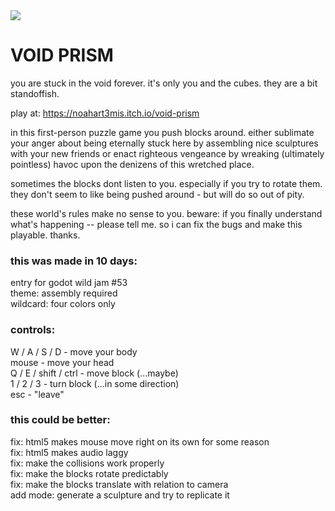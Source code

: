 <img src="https://github.com/noah-art3mis/void-prism/blob/master/github_header.png" style=""/>

# VOID PRISM
you are stuck in the void forever. it's only you and the cubes. they are a bit standoffish.  

play at: https://noahart3mis.itch.io/void-prism

in this first-person puzzle game you push blocks around. either sublimate your anger about being eternally stuck here by assembling nice sculptures with your new friends or enact righteous vengeance by wreaking (ultimately pointless) havoc upon the denizens of this wretched place.  

sometimes the blocks dont listen to you. especially if you try to rotate them. they don't seem to like being pushed around - but will do so out of pity.  

these world's rules make no sense to you. beware: if you finally understand what's happening -- please tell me. so i can fix the bugs and make this playable. thanks.  

### this was made in 10 days:
entry for godot wild jam #53  
theme: assembly required  
wildcard: four colors only  

### controls:
W / A / S / D - move your body  
mouse - move your head  
Q / E / shift / ctrl - move block (...maybe)  
1 / 2 / 3 - turn block (...in some direction)  
esc - "leave"  



### this could be better:
fix: html5 makes mouse move right on its own for some reason  
fix: html5 makes audio laggy  
fix: make the collisions work properly  
fix: make the blocks rotate predictably  
fix: make the blocks translate with relation to camera  
add mode: generate a sculpture and try to replicate it  
